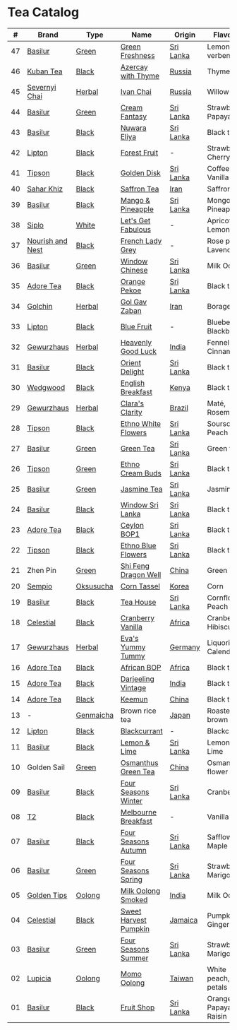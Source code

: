 # Tea Catalog

| #  | Brand              | Type        | Name                        | Origin      | Flavours               |
|----|--------------------|-------------|-----------------------------|-------------|------------------------|
| 47 | [Basilur]          | [Green]     | [Green Freshness]           | [Sri Lanka] | Lemon verbena          |
| 46 | [Kuban Tea]        | [Black]     | [Azercay with Thyme]        | [Russia]    | Thyme                  |
| 45 | [Severnyi Chai]    | [Herbal]    | [Ivan Chai]                 | [Russia]    | Willowherbs            |
| 44 | [Basilur]          | [Green]     | [Cream Fantasy]             | [Sri Lanka] | Strawberry, Papaya     |
| 43 | [Basilur]          | [Black]     | [Nuwara Eliya]              | [Sri Lanka] | Black tea              |
| 42 | [Lipton]           | [Black]     | [Forest Fruit]              | -           | Strawberry, Cherry     |
| 41 | [Tipson]           | [Black]     | [Golden Disk]               | [Sri Lanka] | Coffee, Vanilla        |
| 40 | [Sahar Khiz]       | [Black]     | [Saffron Tea]               | [Iran]      | Saffron                |
| 39 | [Basilur]          | [Black]     | [Mango & Pineapple]         | [Sri Lanka] | Mongo, Pineapple       |
| 38 | [Siplo]            | [White]     | [Let's Get Fabulous]        | -           | Apricot, Lemongrass    |
| 37 | [Nourish and Nest] | [Black]     | [French Lady Grey]          | -           | Rose petals, Lavender  |
| 36 | [Basilur]          | [Green]     | [Window Chinese]            | [Sri Lanka] | Milk Oolong            |
| 35 | [Adore Tea]        | [Black]     | [Orange Pekoe]              | [Sri Lanka] | Black tea              |
| 34 | [Golchin]          | [Herbal]    | [Gol Gav Zaban]             | [Iran]      | Borage                 |
| 33 | [Lipton]           | [Black]     | [Blue Fruit]                | -           | Blueberry, Blackberry  |
| 32 | [Gewurzhaus]       | [Herbal]    | [Heavenly Good Luck]        | [India]     | Fennel, Cinnamon       |
| 31 | [Basilur]          | [Black]     | [Orient Delight]            | [Sri Lanka] | Black tea              |
| 30 | [Wedgwood]         | [Black]     | [English Breakfast]         | [Kenya]     | Black tea              |
| 29 | [Gewurzhaus]       | [Herbal]    | [Clara's Clarity]           | [Brazil]    | Maté, Rosemary         |
| 28 | [Tipson]           | [Black]     | [Ethno White Flowers]       | [Sri Lanka] | Soursop, Peach         |
| 27 | [Basilur]          | [Green]     | [Green Tea]                 | [Sri Lanka] | Green tea              |
| 26 | [Tipson]           | [Green]     | [Ethno Cream Buds]          | [Sri Lanka] | Black tea              |
| 25 | [Basilur]          | [Green]     | [Jasmine Tea]               | [Sri Lanka] | Jasmine                |
| 24 | [Basilur]          | [Black]     | [Window Sri Lanka]          | [Sri Lanka] | Black tea              |
| 23 | [Adore Tea]        | [Black]     | [Ceylon BOP1]               | [Sri Lanka] | Black tea              |
| 22 | [Tipson]           | [Black]     | [Ethno Blue Flowers]        | [Sri Lanka] | Black tea              |
| 21 | Zhen Pin           | [Green]     | [Shi Feng Dragon Well]      | [China]     | Green Tea              |
| 20 | [Sempio]           | [Oksusucha] | [Corn Tassel]               | [Korea]     | Corn                   |
| 19 | [Basilur]          | [Black]     | [Tea House]                 | [Sri Lanka] | Cornflower, Peach      |
| 18 | [Celestial]        | [Black]     | [Cranberry Vanilla]         | [Africa]    | Cranberry, Hibiscus    |
| 17 | [Gewurzhaus]       | [Herbal]    | [Eva's Yummy Tummy]         | [Germany]   | Liquorice, Calendula   |
| 16 | [Adore Tea]        | [Black]     | [African BOP]               | [Africa]    | Black tea              |
| 15 | [Adore Tea]        | [Black]     | [Darjeeling Vintage]        | [India]     | Black tea              |
| 14 | [Adore Tea]        | [Black]     | [Keemun]                    | [China]     | Black tea              |
| 13 | -                  | [Genmaicha] | Brown rice tea              | [Japan]     | Roasted brown rice     |
| 12 | [Lipton]           | [Black]     | [Blackcurrant]              | -           | Blackcurrant           |
| 11 | [Basilur]          | [Black]     | [Lemon & Lime]              | [Sri Lanka] | Lemon, Lime            |
| 10 | Golden Sail        | [Green]     | [Osmanthus Green Tea]       | [China]     | Osmanthus flower       |
| 09 | [Basilur]          | [Black]     | [Four Seasons Winter]       | [Sri Lanka] | Cranberry              |
| 08 | [T2]               | [Black]     | [Melbourne Breakfast]       | -           | Vanilla                |
| 07 | [Basilur]          | [Black]     | [Four Seasons Autumn]       | [Sri Lanka] | Safflower, Maple syrup |
| 06 | [Basilur]          | [Green]     | [Four Seasons Spring]       | [Sri Lanka] | Strawberry, Marigold   |
| 05 | [Golden Tips]      | [Oolong]    | [Milk Oolong Smoked]        | [India]     | Milk Oolong            |
| 04 | [Celestial]        | [Black]     | [Sweet Harvest Pumpkin]     | [Jamaica]   | Pumpkin, Ginger        |
| 03 | [Basilur]          | [Green]     | [Four Seasons Summer]       | [Sri Lanka] | Strawberry, Marigold   |
| 02 | [Lupicia]          | [Oolong]    | [Momo Oolong]               | [Taiwan]    | White peach, Rose petals |
| 01 | [Basilur]          | [Black]     | [Fruit Shop]                | [Sri Lanka] | Orange, Papaya, Raisin |

<!-- Brand -->
[Adore Tea]: http://adoretea.com.au
[Basilur]: http://www.basilurshop.com.au
[Celestial]: http://www.celestialseasonings.com
[Gewurzhaus]: http://www.gewurzhaus.com.au
[Golchin]: http://www.golchin-tea.com
[Golden Tips]: http://www.goldentipstea.com
[Kuban Tea]: http://www.kubantea.ru
[Lipton]: http://www.liptontea.com
[Lupicia]: http://www.lupicia.com.au
[Nourish and Nest]: http://nourish-and-nest.myshopify.com
[Sahar Khiz]: http://www.saharkhizsaffron.com
[Sempio]: http://www.sempio.com
[Severnyi Chai]: http://www.ivan-chai.su
[Siplo]: http://www.siplo.com.au
[T2]: http://www.t2tea.com
[Tipson]: http://www.tipsontea.com
[Wedgwood]: http://www.wedgwood.com.au

<!-- Name -->
[Green Freshness]: http://www.basilurshop.com.au/bouquet-t-caddy-lt-green-freshness
[Azercay with Thyme]: http://kubantea.ru/tea/ru/azercay_tea_products.html
[Ivan Chai]: http://www.eliziya.ru/chajnyj-napitok-severnyj-chaj-ivan-chaj-listovoj-phermentirovannyj-v-piramidkah-30-g-637.html
[Cream Fantasy]: http://www.basilurtea.com.au/tea_collection/bouquet/bouquet-t-caddy-lt-cream-fantasy.html
[Nuwara Eliya]: http://www.basilurtea.com.au/tea_collection/leaf_of_ceylon/leaf-of-ceylon-lt-nuwara-eliya-125g.html
[Forest Fruit]: http://www.made-in-scandinavian.com/store/p1070/Lipton_Forest_Fruit_Tea_20_-Tea_Bags_%2F_Pack_Made_in_Europe.html
[Golden Disk]: http://www.basilurshop.com.au/tipson/ethno-collection-100g-t-caddy-golden-disk
[Saffron Tea]: http://www.saharkhizsaffron.com/saffron_tea.htm
[Mango & Pineapple]: http://www.basilurshop.com.au/basilur/magic-fruits-100g-t-caddy-mango-and-pineapple
[Let's Get Fabulous]: http://www.siplo.com.au/lets-get-fabulous
[French Lady Grey]: http://nourish-and-nest.myshopify.com/products/french-lady-grey-organic-tea
[Window Chinese]: http://www.basilurshop.com.au/basilur/window-collection-t-caddy-lt-chinese
[Orange Pekoe]: http://adoretea.com.au/New-Tea/Organic-Ceylon-Orange-Pekoe.html
[Gol Gav Zaban]: http://turmericsaffron.blogspot.com.au/2010/03/gol-gav-zaban-persian-herbal-flower-tea.html
[Blue Fruit]: http://www.made-in-scandinavian.com/store/p1065/Lipton_Blue_Fruit_20_-Tea_Bags_%2F_Pack_Made_in_Europe.html
[Heavenly Good Luck]: https://gewurzhaus.com.au/product/heavenly-good-luck-tea-90g-l
[Orient Delight]: http://www.basilurtea.com.au/tea_collection/oriental_collection/oriental-collection-lt-oriental-delight-100g.html
[English Breakfast]: https://www.wedgwood.com.au/wedgwood-tea-english-breakfast-140g-caddy.html
[Clara's Clarity]: http://www.gewurzhaus.com.au/professor_claras_clarity_tea
[Ethno White Flowers]: http://www.basilurshop.com.au/tipson/ethno-collection-100g-t-caddy-white-flowers
[Green Tea]: http://www.basilurtea.com.au/tea_collection/fruits_and_flower/two-layer-t-caddy-lt-jasmine-green-tea-125g.html
[Ethno Cream Buds]: http://www.basilurshop.com.au/tipson/ethno-collection-100g-t-caddy-cream-buds
[Jasmine Tea]: http://www.basilurtea.com.au/tea_collection/fruits_and_flower/two-layer-t-caddy-lt-jasmine-green-tea-125g.html
[Window Sri Lanka]: http://www.basilurshop.com.au/basilur/window-collection-t-caddy-lt-sri-lanka
[Ceylon BOP1]: http://adoretea.com.au/Black/Black-Tea/Ceylon-BOP1.html
[Ethno Blue Flowers]: http://www.basilurshop.com.au/tipson/ethno-collection-100g-t-caddy-blue-flowers
[Shi Feng Dragon Well]: https://en.wikipedia.org/wiki/Longjing_tea
[Corn Tassel]: http://www.sempio.com/eng/products/View.asp?mc=020101&cate1=PDZZ&cate2=PDZZ4
[Tea House]: http://www.basilurshop.com.au/basilur/festive-collection-100g-lt-tea-house
[Cranberry Vanilla]: http://www.celestialseasonings.com/products/herbal/cranberry-vanilla-wonderland
[Eva's Yummy Tummy]: http://www.gewurzhaus.com.au/evas_yummy_tummy_tea
[African BOP]: http://adoretea.com.au/African-BOP-Teza-Estate.html
[Darjeeling Vintage]: http://adoretea.com.au/Black/Black-Tea/Darjeeling-Vintage.html
[Keemun]: http://adoretea.com.au/Black/Black-Tea/Keemun.html
[Blackcurrant]: http://www.made-in-scandinavian.com/store/p1064/Lipton_Blackcurrant_20_-Tea_Bags_%2F_Pack_Made_in_Europe.html
[Lemon & Lime]: http://www.basilurshop.com.au/magic-fruits-packet-lt-lemon-lime-100g
[Osmanthus Green Tea]: http://www.teaspring.com/Osmanthus-Flower.asp
[Four Seasons Winter]: http://www.basilurtea.com.au/tea_collection/four_seasons/four-seasons-t-caddy-lt-winter-tea-125g.html
[Melbourne Breakfast]: http://www.t2tea.com/en/au/tea/melbourne-breakfast-loose-leaf-gift-cube-T125AE023.html
[Four Seasons Autumn]: http://www.basilurtea.com.au/tea_collection/four_seasons/four-seasons-t-caddy-lt-autumn-tea-125g.html
[Four Seasons Spring]: http://www.basilurshop.com.au/four-seasons-t-caddy-lt-spring-tea-125g
[Milk Oolong Smoked]: http://www.eicfinefoods.com/products/milk-oolong-tea-pouch-100g
[Sweet Harvest Pumpkin]: http://www.celestialseasonings.com/products/black/sweet-harvest-pumpkin
[Four Seasons Summer]: http://www.basilurtea.com.au/tea_collection/four_seasons/four-seasons-packet-lt-summer-tea-100g.html
[Momo Oolong]: https://usa.lupicia.com/category/select/cid/308/pid/9383/language/en
[Fruit Shop]: http://www.basilurshop.com.au/basilur/festive-collection-100g-lt-fruit-shop

<!-- Type -->
[Black]: https://en.wikipedia.org/wiki/Black_tea
[Genmaicha]: https://en.wikipedia.org/wiki/Genmaicha
[Green]: https://en.wikipedia.org/wiki/Green_tea
[Herbal]: https://en.wikipedia.org/wiki/Herbal_tea
[Oksusucha]: https://en.wikipedia.org/wiki/Oksusucha
[Oolong]: https://en.wikipedia.org/wiki/Oolong
[White]: https://en.wikipedia.org/wiki/White_tea

<!-- Origin -->
[Africa]: https://en.wikipedia.org/wiki/Africa
[Australia]: https://en.wikipedia.org/wiki/Australia
[Brazil]: https://en.wikipedia.org/wiki/Brazil
[China]: https://en.wikipedia.org/wiki/China
[Germany]: https://en.wikipedia.org/wiki/Germany
[India]: https://en.wikipedia.org/wiki/India
[Iran]: https://en.wikipedia.org/wiki/Iran
[Jamaica]: https://en.wikipedia.org/wiki/Jamaica
[Japan]: https://en.wikipedia.org/wiki/Japan
[Kenya]: https://en.wikipedia.org/wiki/Kenya
[Korea]: https://en.wikipedia.org/wiki/Korea
[Russia]: https://en.wikipedia.org/wiki/Russia
[Sri Lanka]: https://en.wikipedia.org/wiki/Sri_Lanka
[Taiwan]: https://en.wikipedia.org/wiki/Taiwan

